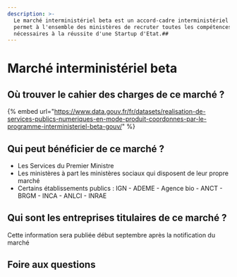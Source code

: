 ```yaml
---
description: >-
  Le marché interministériel beta est un accord-cadre interministériel qui
  permet à l'ensemble des ministères de recruter toutes les compétences
  nécessaires à la réussite d'une Startup d'Etat.##
---
```


# Marché interministériel beta

## Où trouver le cahier des charges de ce marché ?

{% embed url="https://www.data.gouv.fr/fr/datasets/realisation-de-services-publics-numeriques-en-mode-produit-coordonnes-par-le-programme-interministeriel-beta-gouv/" %}

## Qui peut bénéficier de ce marché ?

* Les Services du Premier Ministre
* Les ministères à part les ministères sociaux qui disposent de leur propre marché 
* Certains établissements publics : IGN - ADEME - Agence bio - ANCT - BRGM - INCA - ANLCI - INRAE

## Qui sont les entreprises titulaires de ce marché ?

Cette information sera publiée début septembre après la notification du marché

## Foire aux questions



